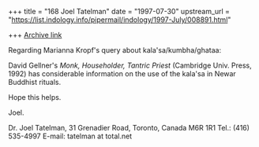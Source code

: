 +++
title = "168 Joel Tatelman"
date = "1997-07-30"
upstream_url = "https://list.indology.info/pipermail/indology/1997-July/008891.html"

+++
[Archive link](https://list.indology.info/pipermail/indology/1997-July/008891.html)

Regarding Marianna Kropf's query about kala'sa/kumbha/ghataa:

David Gellner's _Monk, Householder, Tantric Priest_ (Cambridge Univ. 
Press, 1992) has considerable information on the use of the kala'sa in 
Newar Buddhist rituals.

Hope this helps.

Joel.

Dr. Joel Tatelman,
31 Grenadier Road, Toronto, Canada M6R 1R1
Tel.: (416) 535-4997
E-mail: tatelman at total.net





